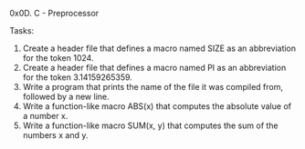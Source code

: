 0x0D. C - Preprocessor

Tasks:
1. Create a header file that defines a macro named SIZE as an abbreviation for the token 1024.
2. Create a header file that defines a macro named PI as an abbreviation for the token 3.14159265359.
3. Write a program that prints the name of the file it was compiled from, followed by a new line.
4. Write a function-like macro ABS(x) that computes the absolute value of a number x.
5. Write a function-like macro SUM(x, y) that computes the sum of the numbers x and y.

